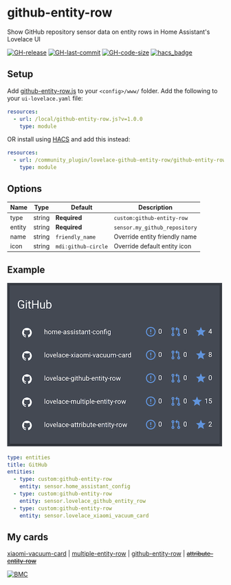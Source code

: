 # github-entity-row
Show GitHub repository sensor data on entity rows in Home Assistant's Lovelace UI

[![GH-release](https://img.shields.io/badge/version-1.0.0-red.svg?style=flat-square)](https://raw.githubusercontent.com/benct/lovelace-github-entity-row/master/github-entity-row.js)
[![GH-last-commit](https://img.shields.io/github/last-commit/benct/lovelace-github-entity-row.svg?style=flat-square)](https://github.com/benct/lovelace-github-entity-row/commits/master)
[![GH-code-size](https://img.shields.io/github/languages/code-size/benct/lovelace-github-entity-row.svg?style=flat-square)](https://github.com/benct/lovelace-github-entity-row)
[![hacs_badge](https://img.shields.io/badge/HACS-Default-orange.svg)](https://github.com/custom-components/hacs)

## Setup

Add [github-entity-row.js](https://raw.githubusercontent.com/benct/lovelace-github-entity-row/master/github-entity-row.js)
to your `<config>/www/` folder. Add the following to your `ui-lovelace.yaml` file:
```yaml
resources:
  - url: /local/github-entity-row.js?v=1.0.0
    type: module
```

OR install using [HACS](https://hacs.xyz/) and add this instead:
```yaml
resources:
  - url: /community_plugin/lovelace-github-entity-row/github-entity-row.js
    type: module
```

## Options

| Name | Type | Default | Description
| ---- | ---- | ------- | -----------
| type | string | **Required** | `custom:github-entity-row`
| entity | string | **Required** | `sensor.my_github_repository`
| name | string | `friendly_name` | Override entity friendly name
| icon | string | `mdi:github-circle` | Override default entity icon

## Example

![github-entity-row](https://raw.githubusercontent.com/benct/lovelace-github-entity-row/master/example.png)

```yaml
type: entities
title: GitHub
entities:
  - type: custom:github-entity-row
    entity: sensor.home_assistant_config
  - type: custom:github-entity-row
    entity: sensor.lovelace_github_entity_row
  - type: custom:github-entity-row
    entity: sensor.lovelace_xiaomi_vacuum_card
```

## My cards

[xiaomi-vacuum-card](https://github.com/benct/lovelace-xiaomi-vacuum-card) |
[multiple-entity-row](https://github.com/benct/lovelace-multiple-entity-row) |
[github-entity-row](https://github.com/benct/lovelace-github-entity-row) |
[~~attribute-entity-row~~](https://github.com/benct/lovelace-attribute-entity-row)

[![BMC](https://www.buymeacoffee.com/assets/img/custom_images/white_img.png)](https://www.buymeacoff.ee/benct)
